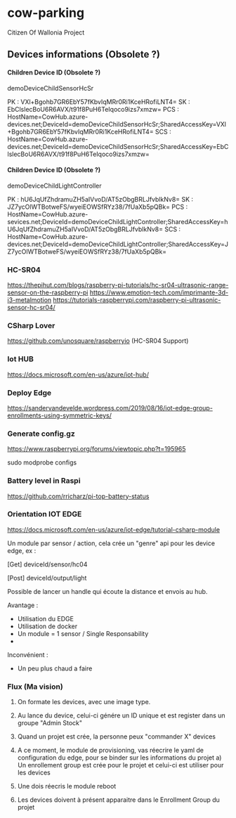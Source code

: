 # cow-parking
Citizen Of Wallonia Project

## Devices informations (Obsolete ?)

#### Children Device ID (Obsolete ?)
demoDeviceChildSensorHcSr

PK : VXl+Bgohb7GR6EbY57fKbvIqMRr0Ri1KceHRofiLNT4=
SK : EbClslecBoU6R6AVX/t91f8PuH6TeIqoco9izs7xmzw=
PCS : HostName=CowHub.azure-devices.net;DeviceId=demoDeviceChildSensorHcSr;SharedAccessKey=VXl+Bgohb7GR6EbY57fKbvIqMRr0Ri1KceHRofiLNT4=
SCS : HostName=CowHub.azure-devices.net;DeviceId=demoDeviceChildSensorHcSr;SharedAccessKey=EbClslecBoU6R6AVX/t91f8PuH6TeIqoco9izs7xmzw=


#### Children Device ID (Obsolete ?)
demoDeviceChildLightController

PK : hU6JqUfZhdramuZH5aIVvoD/AT5zObgBRLJfvblkNv8=
SK : JZ7ycOlWTBotweFS/wyeiEOWSfRYz38/7fUaXb5pQBk=
PCS : HostName=CowHub.azure-sevices.net;DeviceId=demoDeviceChildLightController;SharedAccessKey=hU6JqUfZhdramuZH5aIVvoD/AT5zObgBRLJfvblkNv8=
SCS : HostName=CowHub.azure-devices.net;DeviceId=demoDeviceChildLightController;SharedAccessKey=JZ7ycOlWTBotweFS/wyeiEOWSfRYz38/7fUaXb5pQBk=



### HC-SR04

https://thepihut.com/blogs/raspberry-pi-tutorials/hc-sr04-ultrasonic-range-sensor-on-the-raspberry-pi
https://www.emotion-tech.com/imprimante-3d-i3-metalmotion
https://tutorials-raspberrypi.com/raspberry-pi-ultrasonic-sensor-hc-sr04/

### CSharp Lover
https://github.com/unosquare/raspberryio (HC-SR04 Support)


### Iot HUB
https://docs.microsoft.com/en-us/azure/iot-hub/

### Deploy Edge
https://sandervandevelde.wordpress.com/2019/08/16/iot-edge-group-enrollments-using-symmetric-keys/


### Generate config.gz
https://www.raspberrypi.org/forums/viewtopic.php?t=195965

sudo modprobe configs


### Battery level in Raspi
https://github.com/rricharz/pi-top-battery-status



### Orientation IOT EDGE

https://docs.microsoft.com/en-us/azure/iot-edge/tutorial-csharp-module

Un module par sensor / action, cela crée un "genre" api pour les device edge, ex :

[Get]
deviceId/sensor/hc04

[Post]
deviceId/output/light

Possible de lancer un handle qui écoute la distance et envois au hub.

Avantage : 

 - Utilisation du EDGE
 - Utilisation de docker
 - Un module = 1 sensor / Single Responsability
 - 

Inconvénient : 
 - Un peu plus chaud a faire



### Flux (Ma vision)

1) On formate les devices, avec une image type.

2) Au lance du device, celui-ci génére un ID unique et est register dans un groupe "Admin Stock"

3) Quand un projet est crée, la personne peux "commander X" devices

4) A ce moment, le module de provisioning, vas réecrire le yaml de configuration du edge, pour se binder sur les informations du projet 
    a) Un enrollement group est crée pour le projet et celui-ci est utiliser pour les devices

5) Une dois réecris le module reboot

6) Les devices doivent à présent apparaitre dans le Enrollment Group du projet


